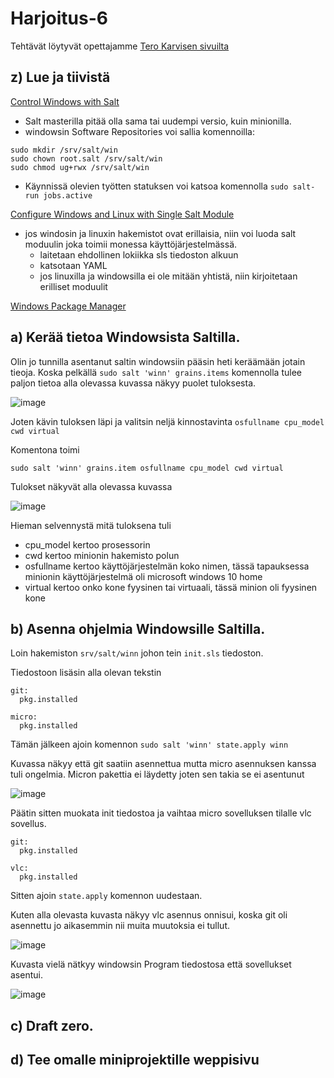 # Harjoitus-6


Tehtävät löytyvät opettajamme [Tero Karvisen sivuilta](https://terokarvinen.com/2021/configuration-management-systems-palvelinten-hallinta-ict4tn022-2021-autumn/#h6-ikkuna-ja-projekti)

## z) Lue ja tiivistä 

[Control Windows with Salt](https://terokarvinen.com/2018/control-windows-with-salt/)

* Salt masterilla pitää olla sama tai uudempi versio, kuin minionilla.
*  windowsin Software Repositories voi sallia komennoilla:
 ```
sudo mkdir /srv/salt/win
sudo chown root.salt /srv/salt/win
sudo chmod ug+rwx /srv/salt/win
 ```
 * Käynnissä olevien työtten statuksen voi katsoa komennolla `sudo salt-run jobs.active`


[Configure Windows and Linux with Single Salt Module](https://terokarvinen.com/2018/configure-windows-and-linux-with-salt-jinja-if-else-and-grains/)

* jos windosin ja linuxin hakemistot ovat erillaisia, niin voi luoda salt moduulin joka toimii monessa käyttöjärjestelmässä. 
  * laitetaan ehdollinen lokiikka sls tiedoston alkuun
  * katsotaan YAML 
  * jos linuxilla ja windowsilla ei ole mitään yhtistä, niin kirjoitetaan erilliset moduulit

[Windows Package Manager](https://docs.saltproject.io/en/latest/topics/windows/windows-package-manager.html)



## a) Kerää tietoa Windowsista Saltilla.

Olin jo tunnilla asentanut saltin windowsiin pääsin heti keräämään jotain tieoja. Koska pelkällä `sudo salt 'winn' grains.items` komennolla tulee paljon tietoa alla olevassa kuvassa näkyy puolet tuloksesta.  

![image](https://user-images.githubusercontent.com/93308960/144883071-67be5556-e68d-4383-8398-dba029144cfa.png)

Joten kävin tuloksen läpi ja valitsin neljä kinnostavinta `osfullname cpu_model cwd virtual`

Komentona toimi 
```
sudo salt 'winn' grains.item osfullname cpu_model cwd virtual

```

Tulokset näkyvät alla olevassa kuvassa 

![image](https://user-images.githubusercontent.com/93308960/144847916-b0705c3f-541a-4741-83a8-376de7687f13.png)

Hieman selvennystä mitä tuloksena tuli

* cpu_model kertoo prosessorin 
* cwd kertoo minionin hakemisto polun
* osfullname kertoo käyttöjärjestelmän koko nimen, tässä tapauksessa minionin käyttöjärjestelmä oli microsoft windows 10 home
* virtual kertoo onko kone fyysinen tai virtuaali, tässä minion oli fyysinen kone


## b) Asenna ohjelmia Windowsille Saltilla.

Loin hakemiston `srv/salt/winn` johon tein `init.sls` tiedoston. 

Tiedostoon lisäsin alla olevan tekstin
 
```
git:
  pkg.installed

micro:
  pkg.installed
```
Tämän jälkeen ajoin komennon `sudo salt 'winn' state.apply winn`

Kuvassa näkyy että git saatiin asennettua mutta micro asennuksen kanssa tuli ongelmia.
Micron pakettia ei läydetty joten sen takia se ei asentunut

![image](https://user-images.githubusercontent.com/93308960/144851126-1043e979-4199-4119-b164-fac40da6b75e.png)

Päätin sitten muokata init tiedostoa ja vaihtaa micro sovelluksen tilalle vlc sovellus.

```
git:
  pkg.installed

vlc:
  pkg.installed
```
Sitten ajoin `state.apply` komennon uudestaan.

Kuten alla olevasta kuvasta näkyy vlc asennus onnisui, koska git oli asennettu jo aikasemmin nii muita muutoksia ei tullut.

![image](https://user-images.githubusercontent.com/93308960/144857886-c98349e8-fe63-47be-9e0d-e2bb51379906.png)


Kuvasta vielä nätkyy windowsin Program tiedostosa että sovellukset asentui.

![image](https://user-images.githubusercontent.com/93308960/144862133-4e6d2ebb-a833-43c7-9bea-c8c6f07861c7.png)


## c) Draft zero.



## d) Tee omalle miniprojektille weppisivu


